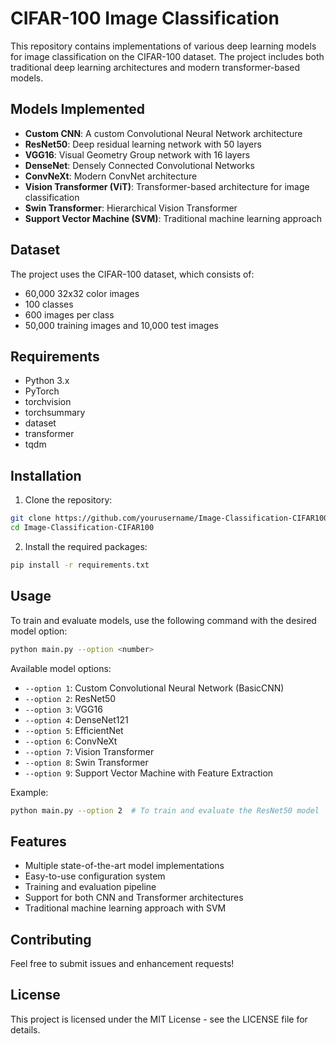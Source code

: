 # CIFAR-100 Image Classification

This repository contains implementations of various deep learning models for image classification on the CIFAR-100 dataset. The project includes both traditional deep learning architectures and modern transformer-based models.

## Models Implemented

- **Custom CNN**: A custom Convolutional Neural Network architecture
- **ResNet50**: Deep residual learning network with 50 layers
- **VGG16**: Visual Geometry Group network with 16 layers
- **DenseNet**: Densely Connected Convolutional Networks
- **ConvNeXt**: Modern ConvNet architecture
- **Vision Transformer (ViT)**: Transformer-based architecture for image classification
- **Swin Transformer**: Hierarchical Vision Transformer
- **Support Vector Machine (SVM)**: Traditional machine learning approach

## Dataset

The project uses the CIFAR-100 dataset, which consists of:
- 60,000 32x32 color images
- 100 classes
- 600 images per class
- 50,000 training images and 10,000 test images

## Requirements

- Python 3.x
- PyTorch
- torchvision
- torchsummary
- dataset
- transformer
- tqdm

## Installation

1. Clone the repository:
```bash
git clone https://github.com/yourusername/Image-Classification-CIFAR100.git
cd Image-Classification-CIFAR100
```

2. Install the required packages:
```bash
pip install -r requirements.txt
```


## Usage

To train and evaluate models, use the following command with the desired model option:

```bash
python main.py --option <number>
```

Available model options:
- `--option 1`: Custom Convolutional Neural Network (BasicCNN)
- `--option 2`: ResNet50
- `--option 3`: VGG16
- `--option 4`: DenseNet121
- `--option 5`: EfficientNet
- `--option 6`: ConvNeXt
- `--option 7`: Vision Transformer
- `--option 8`: Swin Transformer
- `--option 9`: Support Vector Machine with Feature Extraction

Example:
```bash
python main.py --option 2  # To train and evaluate the ResNet50 model
```

## Features

- Multiple state-of-the-art model implementations
- Easy-to-use configuration system
- Training and evaluation pipeline
- Support for both CNN and Transformer architectures
- Traditional machine learning approach with SVM

## Contributing

Feel free to submit issues and enhancement requests!

## License

This project is licensed under the MIT License - see the LICENSE file for details.